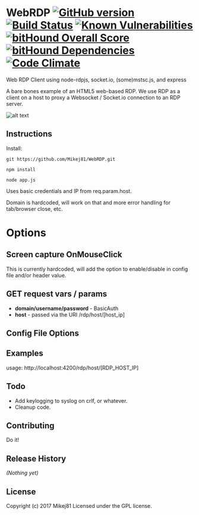 
# WebRDP [![GitHub version](https://badge.fury.io/gh/Mikej81%2FWebRDP.svg)](https://badge.fury.io/gh/Mikej81%2FWebRDP) [![Build Status](https://travis-ci.org/Mikej81/WebRDP.svg?branch=master)](https://travis-ci.org/Mikej81/WebRDP) [![Known Vulnerabilities](https://snyk.io/test/github/mikej81/webrdp/badge.svg)](https://snyk.io/test/github/mikej81/webrdp) [![bitHound Overall Score](https://www.bithound.io/github/Mikej81/WebRDP/badges/score.svg)](https://www.bithound.io/github/Mikej81/WebRDP) [![bitHound Dependencies](https://www.bithound.io/github/Mikej81/WebRDP/badges/dependencies.svg)](https://www.bithound.io/github/Mikej81/WebRDP/master/dependencies/npm) [![Code Climate](https://codeclimate.com/github/Mikej81/WebRDP/badges/gpa.svg)](https://codeclimate.com/github/Mikej81/WebRDP)

Web RDP Client using node-rdpjs, socket.io, (some)mstsc.js, and express

A bare bones example of an HTML5 web-based RDP. We use RDP as a client on a host to proxy a Websocket / Socket.io connection to an RDP server.

![alt text](https://i.imgur.com/ZD0XBkG.png "Screenshot")


## Instructions

Install:  

`git https://github.com/Mikej81/WebRDP.git`

`npm install`

`node app.js`

Uses basic credentials and IP from req.param.host.

Domain is hardcoded, will work on that and more error handling for tab/browser close, etc.

# Options
## Screen capture OnMouseClick
This is currently hardcoded, will add the option to enable/disable in config file and/or header value.

## GET request vars / params

* **domain/username/password** - BasicAuth
* **host** - passed via the URI /rdp/host/[host_ip]

## Config File Options

## Examples
usage:  http://localhost:4200/rdp/host/[RDP_HOST_IP]

## Todo
* Add keylogging to syslog on crlf, or whatever.
* Cleanup code.

## Contributing
Do it!

## Release History
_(Nothing yet)_

## License
Copyright (c) 2017 Mikej81
Licensed under the GPL license.
